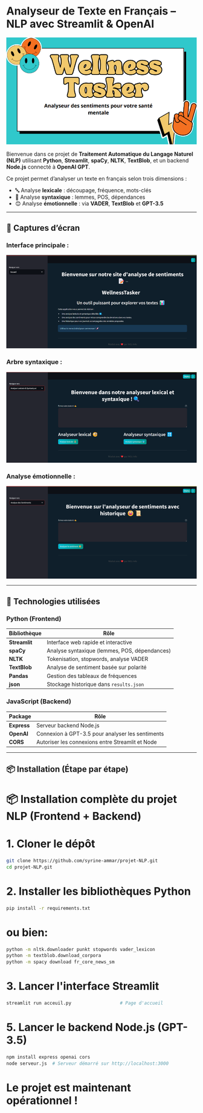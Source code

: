 #  Analyseur de Texte en Français – NLP avec Streamlit & OpenAI
![intro](images/wellness%20tasker%20image.png)

Bienvenue dans ce projet de **Traitement Automatique du Langage Naturel (NLP)** utilisant **Python**, **Streamlit**, **spaCy**, **NLTK**, **TextBlob**, et un backend **Node.js** connecté à **OpenAI GPT**.

Ce projet permet d’analyser un texte en français selon trois dimensions :
- 🔤 Analyse **lexicale** : découpage, fréquence, mots-clés
- 🧠 Analyse **syntaxique** : lemmes, POS, dépendances
- 😊 Analyse **émotionnelle** : via **VADER**, **TextBlob** et **GPT-3.5**

---

## 📸 Captures d’écran

### Interface principale :
![Lexicale](images/acceuil.png)

### Arbre syntaxique :
![Syntaxique](images/analyse%20lex.png)

### Analyse émotionnelle :
![Sentiment](images/analyse%20sentiments.png)

---

## 🧰 Technologies utilisées

### Python (Frontend)

| Bibliothèque        | Rôle |
|---------------------|------|
| **Streamlit**       | Interface web rapide et interactive |
| **spaCy**           | Analyse syntaxique (lemmes, POS, dépendances) |
| **NLTK**            | Tokenisation, stopwords, analyse VADER |
| **TextBlob**        | Analyse de sentiment basée sur polarité |
| **Pandas**          | Gestion des tableaux de fréquences |
| **json**            | Stockage historique dans `results.json` |

### JavaScript (Backend)

| Package        | Rôle |
|----------------|------|
| **Express**    | Serveur backend Node.js |
| **OpenAI**     | Connexion à GPT-3.5 pour analyser les sentiments |
| **CORS**       | Autoriser les connexions entre Streamlit et Node |

---

## 📦 Installation (Étape par étape)

# 📦 Installation complète du projet NLP (Frontend + Backend)

# 1. Cloner le dépôt
 ```bash
git clone https://github.com/syrine-ammar/projet-NLP.git
cd projet-NLP.git
``` 



# 2. Installer les bibliothèques Python
 ```bash
pip install -r requirements.txt 
``` 
# ou bien:
```bash
python -m nltk.downloader punkt stopwords vader_lexicon
python -m textblob.download_corpora
python -m spacy download fr_core_news_sm
``` 
# 3. Lancer l'interface Streamlit
```bash
streamlit run acceuil.py                  # Page d'accueil
``` 

# 5. Lancer le backend Node.js (GPT-3.5)
```bash
npm install express openai cors
node serveur.js  # Serveur démarré sur http://localhost:3000
``` 
#  Le projet est maintenant opérationnel !

